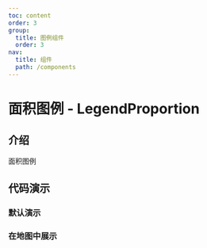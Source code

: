 ```yaml
---
toc: content
order: 3
group:
  title: 图例组件
  order: 3
nav:
  title: 组件
  path: /components
---
```


# 面积图例 - LegendProportion

## 介绍

面积图例

## 代码演示

### 默认演示

<code src="./demos/default.tsx" compact defaultShowCode></code>

### 在地图中展示

<code src="./demos/map-default.tsx" compact defaultShowCode></code>

<API></API>
